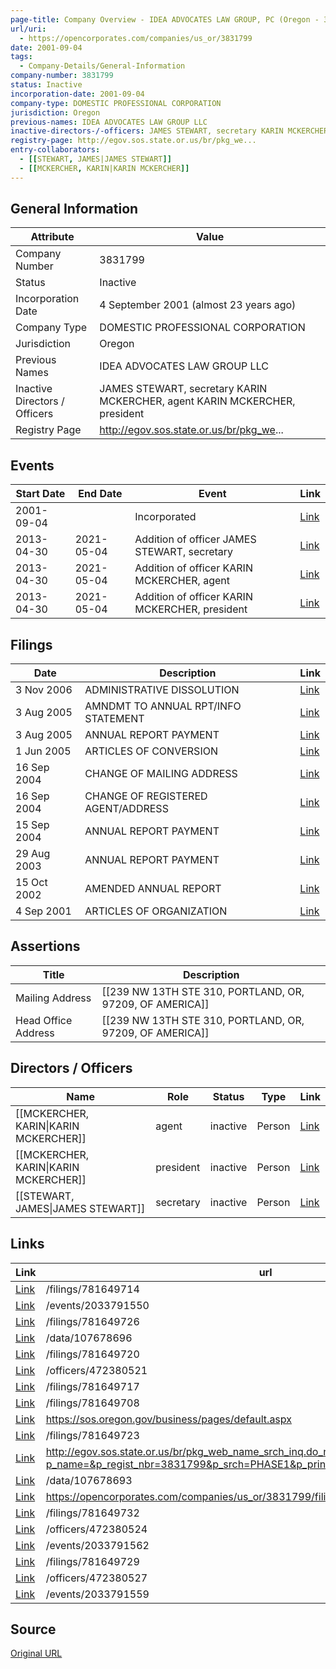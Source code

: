 ```yaml
---
page-title: Company Overview - IDEA ADVOCATES LAW GROUP, PC (Oregon - 3831799)
url/uri:
  - https://opencorporates.com/companies/us_or/3831799
date: 2001-09-04
tags:
  - Company-Details/General-Information
company-number: 3831799
status: Inactive
incorporation-date: 2001-09-04
company-type: DOMESTIC PROFESSIONAL CORPORATION
jurisdiction: Oregon
previous-names: IDEA ADVOCATES LAW GROUP LLC
inactive-directors-/-officers: JAMES STEWART, secretary KARIN MCKERCHER, agent KARIN MCKERCHER, president
registry-page: http://egov.sos.state.or.us/br/pkg_we...
entry-collaborators:
  - [[STEWART, JAMES|JAMES STEWART]]
  - [[MCKERCHER, KARIN|KARIN MCKERCHER]]
---
```


## General Information
| Attribute          | Value                                       |
|--------------------|---------------------------------------------|
| Company Number     | 3831799                                     |
| Status             | Inactive                                    |
| Incorporation Date | 4 September 2001 (almost 23 years ago)      |
| Company Type       | DOMESTIC PROFESSIONAL CORPORATION           |
| Jurisdiction       | Oregon                                      |
| Previous Names     | IDEA ADVOCATES LAW GROUP LLC                |
| Inactive Directors / Officers | JAMES STEWART, secretary KARIN MCKERCHER, agent KARIN MCKERCHER, president |
| Registry Page      | http://egov.sos.state.or.us/br/pkg_we...    |

## Events

| Start Date | End Date   | Event                                                   | Link |
|------------|------------|-------------------------------------------------------|------|
| 2001-09-04 |            | Incorporated                                            | [Link](https://opencorporates.com/events/988247612) |
| 2013-04-30 | 2021-05-04 | Addition of officer JAMES STEWART, secretary            | [Link](https://opencorporates.com/events/2033791562) |
| 2013-04-30 | 2021-05-04 | Addition of officer KARIN MCKERCHER, agent              | [Link](https://opencorporates.com/events/2033791550) |
| 2013-04-30 | 2021-05-04 | Addition of officer KARIN MCKERCHER, president          | [Link](https://opencorporates.com/events/2033791559) |

## Filings
| Date        | Description                    | Link |
|-------------|--------------------------------|-------|
| 3 Nov 2006  | ADMINISTRATIVE DISSOLUTION     | [Link](https://opencorporates.com/filings/781649732) |
| 3 Aug 2005  | AMNDMT TO ANNUAL RPT/INFO STATEMENT | [Link](https://opencorporates.com/filings/781649729) |
| 3 Aug 2005  | ANNUAL REPORT PAYMENT          | [Link](https://opencorporates.com/filings/781649726) |
| 1 Jun 2005  | ARTICLES OF CONVERSION         | [Link](https://opencorporates.com/filings/781649723) |
| 16 Sep 2004 | CHANGE OF MAILING ADDRESS      | [Link](https://opencorporates.com/filings/781649717) |
| 16 Sep 2004 | CHANGE OF REGISTERED AGENT/ADDRESS | [Link](https://opencorporates.com/filings/781649714) |
| 15 Sep 2004 | ANNUAL REPORT PAYMENT          | [Link](https://opencorporates.com/filings/781649720) |
| 29 Aug 2003 | ANNUAL REPORT PAYMENT          | [Link](https://opencorporates.com/filings/781649708) |
| 15 Oct 2002 | AMENDED ANNUAL REPORT          | [Link](https://opencorporates.com/filings/781649705) |
| 4 Sep 2001  | ARTICLES OF ORGANIZATION       | [Link](https://opencorporates.com/filings/781649711) |

## Assertions
| Title               | Description                                             |
|---------------------|---------------------------------------------------------|
| Mailing Address     | [[239 NW 13TH STE 310, PORTLAND, OR, 97209, OF AMERICA]] |
| Head Office Address | [[239 NW 13TH STE 310, PORTLAND, OR, 97209, OF AMERICA]] |

## Directors / Officers
| Name                 | Role            | Status     | Type        | Link |
|----------------------|-----------------|------------|-------------|------|
| [[MCKERCHER, KARIN\|KARIN MCKERCHER]] | agent           | inactive   | Person      | [Link](https://opencorporates.com/officers/472380521) |
| [[MCKERCHER, KARIN\|KARIN MCKERCHER]] | president       | inactive   | Person      | [Link](https://opencorporates.com/officers/472380524) |
| [[STEWART, JAMES\|JAMES STEWART]] | secretary       | inactive   | Person      | [Link](https://opencorporates.com/officers/472380527) |

## Links
| Link   | url                            
|--------|--------------------------------|
| [Link](/filings/781649714) |/filings/781649714            |
| [Link](/events/2033791550) |/events/2033791550            |
| [Link](/filings/781649726) |/filings/781649726            |
| [Link](/data/107678696) |/data/107678696               |
| [Link](/filings/781649720) |/filings/781649720            |
| [Link](/officers/472380521) |/officers/472380521           |
| [Link](/filings/781649717) |/filings/781649717            |
| [Link](/filings/781649708) |/filings/781649708            |
| [Link](https://sos.oregon.gov/business/pages/default.aspx) |https://sos.oregon.gov/business/pages/default.aspx|
| [Link](/filings/781649723) |/filings/781649723            |
| [Link](http://egov.sos.state.or.us/br/pkg_web_name_srch_inq.do_name_srch?p_name=&p_regist_nbr=3831799&p_srch=PHASE1&p_print=FALSE&p_entity_status=ACTINA) |http://egov.sos.state.or.us/br/pkg_web_name_srch_inq.do_name_srch?p_name=&p_regist_nbr=3831799&p_srch=PHASE1&p_print=FALSE&p_entity_status=ACTINA|
| [Link](/data/107678693) |/data/107678693               |
| [Link](https://opencorporates.com/companies/us_or/3831799/filings) |https://opencorporates.com/companies/us_or/3831799/filings|
| [Link](/filings/781649732) |/filings/781649732            |
| [Link](/officers/472380524) |/officers/472380524           |
| [Link](/events/2033791562) |/events/2033791562            |
| [Link](/filings/781649729) |/filings/781649729            |
| [Link](/officers/472380527) |/officers/472380527           |
| [Link](/events/2033791559) |/events/2033791559            |

## Source
[Original URL](https://opencorporates.com/companies/us_or/3831799)
